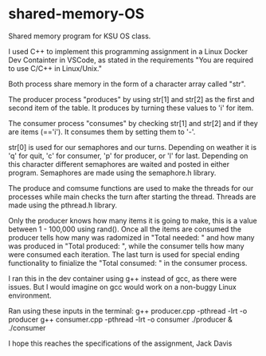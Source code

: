 # shared-memory-OS
Shared memory program for KSU OS class.

I used C++ to implement this programming assignment in a Linux Docker Dev Containter in VSCode, as stated in the requirements "You are required to use C/C++ in Linux/Unix."

Both process share memory in the form of a character array called "str".

The producer process "produces" by using str[1] and str[2] as the first and second item of the table.
It produces by turning these values to 'i' for item. 

The consumer process "consumes" by checking str[1] and str[2] and if they are items (=='i').
It consumes them by setting them to '-'.

str[0] is used for our semaphores and our turns. Depending on weather it is 'q' for quit, 'c' for consumer, 'p' for producer, or 'l' for last.
Depending on this character different semaphores are waited and posted in either program.
Semaphores are made using the semaphore.h library.

The produce and comsume functions are used to make the threads for our processes while main checks the turn after starting the thread.
Threads are made using the pthread.h library.

Only the producer knows how many items it is going to make, this is a value between 1 - 100,000 using rand().
Once all the items are consumed the producer tells how many was radomized in "Total needed: " and how many was produced in "Total produced: ", while the consumer tells how many were consumed each iteration.
The last turn is used for special ending functionality to finialize the "Total consumed: " in the consumer process.

I ran this in the dev container using g++ instead of gcc, as there were issues. But I would imagine on gcc would work on a non-buggy Linux environment.  

Ran using these inputs in the terminal:
g++ producer.cpp -pthread -lrt -o producer
g++ consumer.cpp -pthread -lrt -o consumer
./producer & ./consumer

I hope this reaches the specifications of the assignment,
Jack Davis
